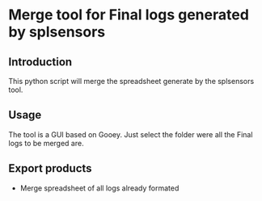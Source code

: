 # Merge tool for Final logs generated by splsensors

## Introduction

This python script will merge the spreadsheet generate by the splsensors tool.

## Usage

The tool is a GUI based on Gooey. Just select the folder were all the Final logs to be merged are.
## Export products

+ Merge spreadsheet of all logs already formated

